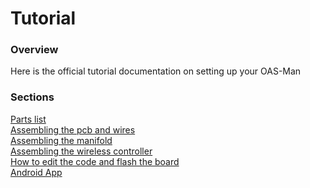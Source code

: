# Tutorial
### Overview
Here is the official tutorial documentation on setting up your OAS-Man

### Sections
[Parts list](parts.md)<br>
[Assembling the pcb and wires](pcb_assembly.md)<br>
[Assembling the manifold](manifold_assembly.md)<br>
[Assembling the wireless controller](controller_assembly.md)<br>
[How to edit the code and flash the board](code_build_flash.md)<br>
[Android App](android_app.md)<br>
